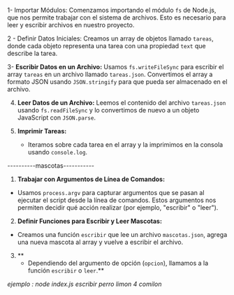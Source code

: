 1- Importar Módulos:
Comenzamos importando el módulo `fs` de Node.js, que nos permite trabajar con el sistema de archivos. Esto es necesario para leer y escribir archivos en nuestro proyecto.

2 - Definir Datos Iniciales:
Creamos un array de objetos llamado `tareas`, donde cada objeto representa una tarea con una propiedad `text` que describe la tarea.

3- **Escribir Datos en un Archivo:**
Usamos `fs.writeFileSync` para escribir el array `tareas` en un archivo llamado `tareas.json`. Convertimos el array a formato JSON usando `JSON.stringify` para que pueda ser almacenado en el archivo.

4. **Leer Datos de un Archivo:**
   Leemos el contenido del archivo `tareas.json` usando `fs.readFileSync` y lo convertimos de nuevo a un objeto JavaScript con `JSON.parse`.

5. **Imprimir Tareas:**

   - Iteramos sobre cada tarea en el array y la imprimimos en la consola usando `console.log`.

----------mascotas-----------

1.  **Trabajar con Argumentos de Línea de Comandos:**

- Usamos `process.argv` para capturar argumentos que se pasan al ejecutar el script desde la línea de comandos. Estos argumentos nos permiten decidir qué acción realizar (por ejemplo, "escribir" o "leer").

2.  **Definir Funciones para Escribir y Leer Mascotas:**

- Creamos una función `escribir` que lee un archivo `mascotas.json`, agrega una nueva mascota al array y vuelve a escribir el archivo.

3. \*\*
   - Dependiendo del argumento de opción (`opcion`), llamamos a la función `escribir` o `leer`.\*\*

_ejemplo : node index.js escribir perro limon 4 comilon_
